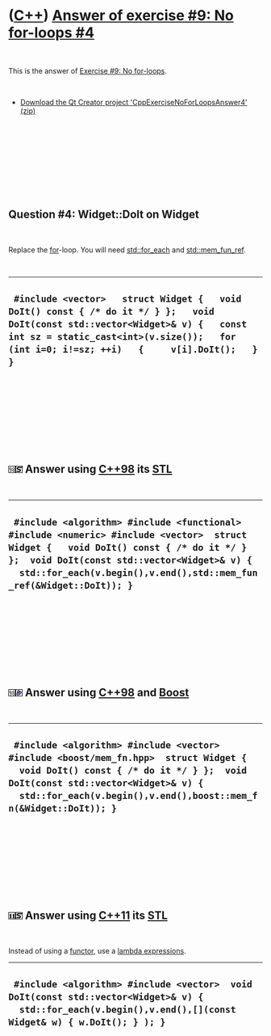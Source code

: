 



 

 

 

 

 

([C++](Cpp.htm)) [Answer of exercise \#9: No for-loops \#4](CppExerciseNoForLoopsAnswer4.htm)
=============================================================================================

 

This is the answer of [Exercise \#9: No
for-loops](CppExerciseNoForLoops.htm).

 

-   [Download the Qt Creator project
    'CppExerciseNoForLoopsAnswer4' (zip)](CppExerciseNoForLoopsAnswer4.zip)

 

 

 

 

 

Question \#4: Widget::DoIt on Widget
------------------------------------

 

Replace the [for](CppFor.htm)-loop. You will need
[std::for\_each](CppFor_each.htm) and
[std::mem\_fun\_ref](CppMem_fun_ref.htm).

 

  -------------------------------------------------------------------------------------------------------------------------------------------------------------------------------------------------------------------------------
  ` #include <vector>   struct Widget {   void DoIt() const { /* do it */ } };   void DoIt(const std::vector<Widget>& v) {   const int sz = static_cast<int>(v.size());   for (int i=0; i!=sz; ++i)   {     v[i].DoIt();   } }`
  -------------------------------------------------------------------------------------------------------------------------------------------------------------------------------------------------------------------------------

 

 

 

 

 

![C++98](PicCpp98.png)![STL](PicStl.png) Answer using [C++98](Cpp98.htm) its [STL](CppStl.htm)
----------------------------------------------------------------------------------------------

 

  -------------------------------------------------------------------------------------------------------------------------------------------------------------------------------------------------------------------------------------------------------------
  ` #include <algorithm> #include <functional> #include <numeric> #include <vector>  struct Widget {   void DoIt() const { /* do it */ } };  void DoIt(const std::vector<Widget>& v) {   std::for_each(v.begin(),v.end(),std::mem_fun_ref(&Widget::DoIt)); }`
  -------------------------------------------------------------------------------------------------------------------------------------------------------------------------------------------------------------------------------------------------------------

 

 

 

 

 

![C++98](PicCpp98.png)![Boost](PicBoost.png) Answer using [C++98](Cpp98.htm) and [Boost](CppBoost.htm)
------------------------------------------------------------------------------------------------------

 

  ---------------------------------------------------------------------------------------------------------------------------------------------------------------------------------------------------------------------------------------------
  ` #include <algorithm> #include <vector> #include <boost/mem_fn.hpp>  struct Widget {   void DoIt() const { /* do it */ } };  void DoIt(const std::vector<Widget>& v) {   std::for_each(v.begin(),v.end(),boost::mem_fn(&Widget::DoIt)); }`
  ---------------------------------------------------------------------------------------------------------------------------------------------------------------------------------------------------------------------------------------------

 

 

 

 

 

![C++11](PicCpp11.png)![STL](PicStl.png) Answer using [C++11](Cpp11.htm) its [STL](CppStl.htm)
----------------------------------------------------------------------------------------------

 

Instead of using a [functor](CppFunctor.htm), use a [lambda
expressions](CppLambdaExpression.htm).

  ---------------------------------------------------------------------------------------------------------------------------------------------------------------
  ` #include <algorithm> #include <vector>  void DoIt(const std::vector<Widget>& v) {   std::for_each(v.begin(),v.end(),[](const Widget& w) { w.DoIt(); } ); }`
  ---------------------------------------------------------------------------------------------------------------------------------------------------------------

 

 

 

 

 





 




